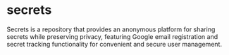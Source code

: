 # secrets
Secrets is a repository that provides an anonymous platform for sharing secrets while preserving privacy, featuring Google email registration and secret tracking functionality for convenient and secure user management.
